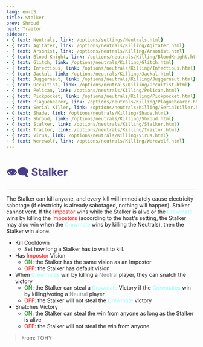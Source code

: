 ```yaml
---
lang: en-US
title: Stalker
prev: Shroud
next: Traitor
sidebar:
- { text: Neutrals, link: /options/settings/Neutrals.html}
- { text: Agitater, link: /options/neutrals/Killing/Agitater.html}
- { text: Arsonist, link: /options/neutrals/Killing/Arsonist.html}
- { text: Blood Knight, link: /options/neutrals/Killing/BloodKnight.html}
- { text: Glitch, link: /options/neutrals/Killing/Glitch.html}
- { text: Infectious, link: /options/neutrals/Killing/Infectious.html}
- { text: Jackal, link: /options/neutrals/Killing/Jackal.html}
- { text: Juggernaut, link: /options/neutrals/Killing/Juggernaut.html}
- { text: Occultist, link: /options/neutrals/Killing/Occultist.html}
- { text: Pelican, link: /options/neutrals/Killing/Pelican.html}
- { text: Pickpocket, link: /options/neutrals/Killing/Pickpocket.html}
- { text: Plaguebearer, link: /options/neutrals/Killing/Plaguebearer.html}
- { text: Serial Killer, link: /options/neutrals/Killing/SerialKiller.html}
- { text: Shade, link: /options/neutrals/Killing/Shade.html}
- { text: Shroud, link: /options/neutrals/Killing/Shroud.html}
- { text: Stalker, link: /options/neutrals/Killing/Stalker.html}
- { text: Traitor, link: /options/neutrals/Killing/Traitor.html}
- { text: Virus, link: /options/neutrals/Killing/Virus.html}
- { text: Werewolf, link: /options/neutrals/Killing/Werewolf.html}
---
```


# <font color="#483d8b">👁️‍🗨️ <b>Stalker</b></font> <Badge text="Killing" type="tip" vertical="middle"/>
---

The Stalker can kill anyone, and every kill will immediately cause electricity sabotage (if electricity is already sabotaged, nothing will happen). Stalker cannot vent. If the <font color=red>Impostor</font> wins while the Stalker is alive or the <font color=#8cffff>Crewmate</font> wins by killing the <font color=red>Impostors</font> (according to the host's setting, the Stalker may also win when the <font color=#8cffff>Crewmate</font> wins by killing the Neutrals), then the Stalker win alone.
* Kill Cooldown
  * Set how long a Stalker has to wait to kill.
* Has <font color=red>Impostor</font> Vision
  * <font color=green>ON</font>: the Stalker has the same vision as an Impostor
  * <font color=red>OFF</font>: the Stalker has default vision
* When <font color=#8cffff>Crewmates</font> win by killing a <font color=#7f8c8d>Neutral</font> player, they can snatch the victory
  * <font color=green>ON</font>: the Stalker can steal a <font color=#8cffff>Crewmate</font> Victory if the <font color=#8cffff>Crewmates</font> win by killing/voting a <font color=#7f8c8d>Neutral</font> player
  * <font color=red>OFF</font>: the Stalker will not steal the <font color=#8cffff>Crewmate</font> victory
* Snatches Victory
  * <font color=green>ON</font>: the Stalker can steal the win from anyone as long as the Stalker is alive
  * <font color=red>OFF</font>: the Stalker will not steal the win from anyone

> From: TOHY